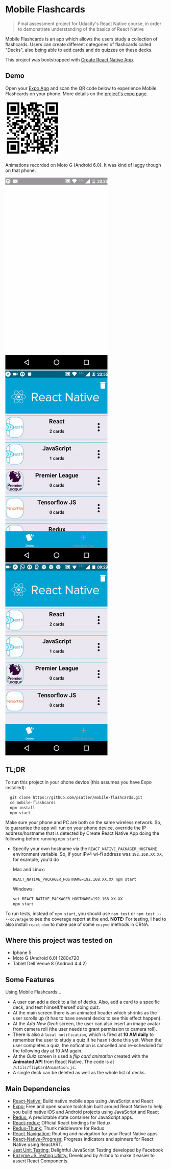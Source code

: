 # Mobile Flashcards
> Final assessment project for Udacity's React Native course, in order to demonstrate understanding of the basics of React Native

Mobile Flashcards is an app which allows the users study a collection of flashcards. Users can create different categories of flashcards called "Decks", also being able to add cards and do quizzes on these decks. 

This project was bootstrapped with [Create React Native App](https://github.com/react-community/create-react-native-app).

## Demo
Open your [Expo App](https://expo.io/) and scan the QR code below to experience Mobile Flashcards on your phone. More details on the [project's expo page](https://expo.io/@psatler/mobileflashcardspsatler).

![Expo QR Code](/assets/expo_qrCode.PNG)

Animations recorded on Moto G (Android 6.0). It was kind of laggy though on that phone.

<!-- <img src="./assets/gifs/startAndQuiz.gif" width="300" height="600" /> -->

![startAndQuizGif](/assets/gifs/startAndQuiz.gif)
![headerAnimationGif](/assets/gifs/headerAnimation.gif)
![newDeckGif](/assets/gifs/addingNewDeck.gif)

## TL;DR

To run this project in your phone device (this assumes you have Expo installed):

```
  git clone https://github.com/psatler/mobile-flashcards.git
  cd mobile-flashcards
  npm install
  npm start
```

  Make sure your phone and PC are both on the same wireless network. So, to guarantee the app will run on your phone device, override the IP address/hostname that is detected by Create React Native App doing the following before running `npm start`:

  * Specify your own hostname via the `REACT_NATIVE_PACKAGER_HOSTNAME` environment variable. So, if your IPv4 wi-fi address was `192.168.XX.XX`, for example, you'd do

    Mac and Linux:
  
    ```
    REACT_NATIVE_PACKAGER_HOSTNAME=192.168.XX.XX npm start
    ```

    Windows:
    ```
    set REACT_NATIVE_PACKAGER_HOSTNAME=192.168.XX.XX
    npm start
    ```

To run tests, instead of `npm start`, you should use `npm test` or `npm test -- --coverage` to see the coverage report at the end. **NOTE:** For testing, I had to also install `react-dom` to make use of some `enzyme` methods in CRNA.

## Where this project was tested on

- Iphone 5
- Moto G (Android 6.0) 1280x720
- Tablet Dell Venue 8 (Android 4.4.2)


## Some Features

Using Mobile Flashcards...

- A user can add a deck to a list of decks. Also, add a card to a specific deck, and test himself/herself doing quiz. 
- At the main screen there is an animated header which shrinks as the user scrolls up (it has to have several decks to see this effect happen).
- At the _Add New Deck_ screen, the user can also insert an image avatar from camera roll (the user needs to grant permission to camera roll).
- There is also a `local notification`, which is fired at **10 AM daily** to remember the user to study a quiz if he hasn't done this yet. When the user completes a quiz, the nofication is cancelled and re-scheduled for the following day at 10 AM again.
- At the _Quiz_ screen is used a _flip card animation_ created with the **Animated API** from React Native. The code is at `/utils/flipCardAnimation.js`. 
- A single deck can be deleted as well as the whole list of decks. 

## Main Dependencies

* [React-Native:](https://facebook.github.io/react-native/) Build native mobile apps using JavaScript and React
* [Expo:](https://expo.io/learn) Free and open source toolchain built around React Native to help you build native iOS and Android projects using JavaScript and React
* [Redux:](https://redux.js.org/) A predictable state container for JavaScript apps.
* [React-redux:](https://github.com/reduxjs/react-redux) Official React bindings for Redux
* [Redux-Thunk:](https://github.com/reduxjs/redux-thunk) Thunk middleware for Redux
* [React-Navigation:](https://reactnavigation.org/) Routing and navigation for your React Native apps
* [React-Native-Progress:](https://github.com/oblador/react-native-progress) Progress indicators and spinners for React Native using ReactART.
* [Jest Unit Testing:](https://jestjs.io/) Delightful JavaScript Testing developed by Facebook
* [Enzyme JS Testing Utility:](http://airbnb.io/enzyme/) Developed by Airbnb to make it easier to assert React Components. 




